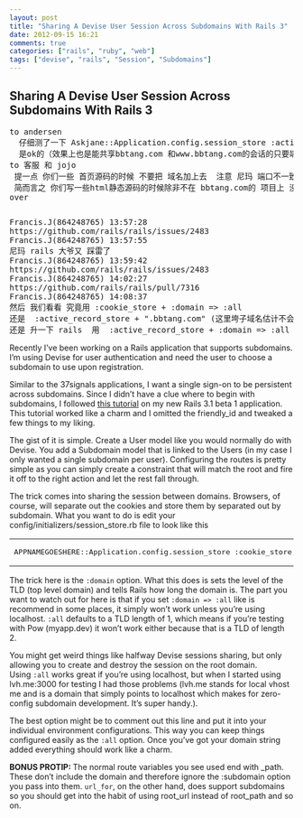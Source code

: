 ```yaml
---
layout: post
title: "Sharing A Devise User Session Across Subdomains With Rails 3"
date: 2012-09-15 16:21
comments: true
categories: ["rails", "ruby", "web"]
tags: ["devise", "rails", "Session", "Subdomains"]
---
```

## Sharing A Devise User Session Across Subdomains With Rails 3
<pre>to andersen
  仔细测了一下 Askjane::Application.config.session_store :active_record_store, key: &#039;_askjane_session&#039;, :domain =&gt; &quot;.bbtang.com&quot;在 server上
  是ok的（效果上也是能共享bbtang.com 和www.bbtang.com的会话的只要端口一致）就是不知道在本地如何因为本地一般不会设置host绑定域名(经测试答案是不能的)，如何（所以需要:all这个设置项）
to 客服 和 jojo
 提一点 你们一些 首页源码的时候 不要把 域名加上去  注意 尼玛 端口不一致 也是不能share 会话的
 简而言之 你们写一些html静态源码的时候除非不在 bbtang.com的 项目上 没有必要加 域名的 这会加大 大家的成本（如果说端口不一致就会导致会话丢失，如果没有做多域名兼容也会导致会话丢失能免则免）
over</pre>
<pre></pre>
<pre>Francis.J(864248765) 13:57:28
https://github.com/rails/rails/issues/2483
Francis.J(864248765) 13:57:55
尼玛 rails 大爷又 踩雷了
Francis.J(864248765) 13:59:42
https://github.com/rails/rails/issues/2483
Francis.J(864248765) 14:02:27
https://github.com/rails/rails/pull/7316
Francis.J(864248765) 14:08:37
然后 我们看看 究竟用 :cookie_store + :domain =&gt; :all
还是  :active_record_store + &quot;.bbtang.com&quot; (这里垮子域名估计不会很合适)
还是 升一下 rails  用  :active_record_store + :domain =&gt; :all</pre>
Recently I’ve been working on a Rails application that supports subdomains. I’m using Devise for user authentication and need the user to choose a subdomain to use upon registration.

Similar to the 37signals applications, I want a single sign-on to be persistent across subdomains. Since I didn’t have a clue where to begin with subdomains, I followed <a href="https://github.com/fortuity/rails3-subdomain-devise/wiki/Tutorial-%28Walkthrough%29">this tutorial</a> on my new Rails 3.1 beta 1 application. This tutorial worked like a charm and I omitted the friendly_id and tweaked a few things to my liking.

The gist of it is simple. Create a User model like you would normally do with Devise. You add a Subdomain model that is linked to the Users (in my case I only wanted a single subdomain per user). Configuring the routes is pretty simple as you can simply create a constraint that will match the root and fire it off to the right action and let the rest fall through.

The trick comes into sharing the session between domains. Browsers, of course, will separate out the cookies and store them by separated out by subdomain. What you want to do is edit your config/initializers/session_store.rb file to look like this
<div>
<table>
<tbody>
<tr>
<td>
<pre>APPNAMEGOESHERE::Application.config.session_store :cookie_store, :key =&gt; &#039;_tourlyapp_session&#039;, :domain =&gt; &quot;lvh.me&quot;</pre>
</td>
</tr>
</tbody>
</table>
</div>
The trick here is the <code>:domain</code> option. What this does is sets the level of the TLD (top level domain) and tells Rails how long the domain is. The part you want to watch out for here is that if you set <code>:domain =&gt; :all</code> like is recommend in some places, it simply won’t work unless you’re using localhost. <code>:all</code> defaults to a TLD length of 1, which means if you’re testing with Pow (myapp.dev) it won’t work either because that is a TLD of length 2.

You might get weird things like halfway Devise sessions sharing, but only allowing you to create and destroy the session on the root domain. Using <code>:all</code> works great if you’re using localhost, but when I started using lvh.me:3000 for testing I had those problems (lvh.me stands for local vhost me and is a domain that simply points to localhost which makes for zero-config subdomain development. It’s super handy.).

The best option might be to comment out this line and put it into your individual environment configurations. This way you can keep things configured easily as the <code>:all</code> option. Once you’ve got your domain string added everything should work like a charm.

<strong>BONUS PROTIP: </strong>The normal route variables you see used end with _path. These don’t include the domain and therefore ignore the :subdomain option you pass into them. <code>url_for</code>, on the other hand, does support subdomains so you should get into the habit of using root_url instead of root_path and so on.
